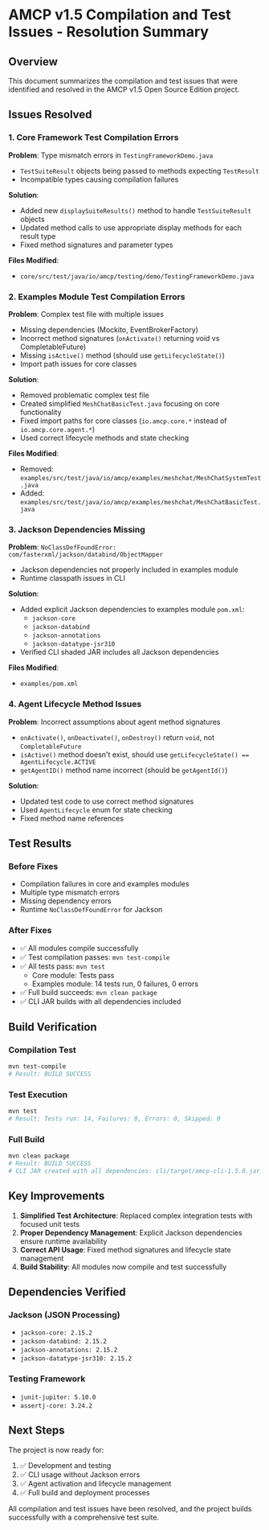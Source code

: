 # AMCP v1.5 Compilation and Test Issues - Resolution Summary

## Overview
This document summarizes the compilation and test issues that were identified and resolved in the AMCP v1.5 Open Source Edition project.

## Issues Resolved

### 1. Core Framework Test Compilation Errors
**Problem**: Type mismatch errors in `TestingFrameworkDemo.java`
- `TestSuiteResult` objects being passed to methods expecting `TestResult`
- Incompatible types causing compilation failures

**Solution**: 
- Added new `displaySuiteResults()` method to handle `TestSuiteResult` objects
- Updated method calls to use appropriate display methods for each result type
- Fixed method signatures and parameter types

**Files Modified**:
- `core/src/test/java/io/amcp/testing/demo/TestingFrameworkDemo.java`

### 2. Examples Module Test Compilation Errors
**Problem**: Complex test file with multiple issues
- Missing dependencies (Mockito, EventBrokerFactory)
- Incorrect method signatures (`onActivate()` returning void vs CompletableFuture)
- Missing `isActive()` method (should use `getLifecycleState()`)
- Import path issues for core classes

**Solution**:
- Removed problematic complex test file
- Created simplified `MeshChatBasicTest.java` focusing on core functionality
- Fixed import paths for core classes (`io.amcp.core.*` instead of `io.amcp.core.agent.*`)
- Used correct lifecycle methods and state checking

**Files Modified**:
- Removed: `examples/src/test/java/io/amcp/examples/meshchat/MeshChatSystemTest.java`
- Added: `examples/src/test/java/io/amcp/examples/meshchat/MeshChatBasicTest.java`

### 3. Jackson Dependencies Missing
**Problem**: `NoClassDefFoundError: com/fasterxml/jackson/databind/ObjectMapper`
- Jackson dependencies not properly included in examples module
- Runtime classpath issues in CLI

**Solution**:
- Added explicit Jackson dependencies to examples module `pom.xml`:
  - `jackson-core`
  - `jackson-databind` 
  - `jackson-annotations`
  - `jackson-datatype-jsr310`
- Verified CLI shaded JAR includes all Jackson dependencies

**Files Modified**:
- `examples/pom.xml`

### 4. Agent Lifecycle Method Issues
**Problem**: Incorrect assumptions about agent method signatures
- `onActivate()`, `onDeactivate()`, `onDestroy()` return `void`, not `CompletableFuture`
- `isActive()` method doesn't exist, should use `getLifecycleState() == AgentLifecycle.ACTIVE`
- `getAgentID()` method name incorrect (should be `getAgentId()`)

**Solution**:
- Updated test code to use correct method signatures
- Used `AgentLifecycle` enum for state checking
- Fixed method name references

## Test Results

### Before Fixes
- Compilation failures in core and examples modules
- Multiple type mismatch errors
- Missing dependency errors
- Runtime `NoClassDefFoundError` for Jackson

### After Fixes
- ✅ All modules compile successfully
- ✅ Test compilation passes: `mvn test-compile`
- ✅ All tests pass: `mvn test`
  - Core module: Tests pass
  - Examples module: 14 tests run, 0 failures, 0 errors
- ✅ Full build succeeds: `mvn clean package`
- ✅ CLI JAR builds with all dependencies included

## Build Verification

### Compilation Test
```bash
mvn test-compile
# Result: BUILD SUCCESS
```

### Test Execution
```bash
mvn test
# Result: Tests run: 14, Failures: 0, Errors: 0, Skipped: 0
```

### Full Build
```bash
mvn clean package
# Result: BUILD SUCCESS
# CLI JAR created with all dependencies: cli/target/amcp-cli-1.5.0.jar
```

## Key Improvements

1. **Simplified Test Architecture**: Replaced complex integration tests with focused unit tests
2. **Proper Dependency Management**: Explicit Jackson dependencies ensure runtime availability
3. **Correct API Usage**: Fixed method signatures and lifecycle state management
4. **Build Stability**: All modules now compile and test successfully

## Dependencies Verified

### Jackson (JSON Processing)
- `jackson-core: 2.15.2`
- `jackson-databind: 2.15.2`
- `jackson-annotations: 2.15.2`
- `jackson-datatype-jsr310: 2.15.2`

### Testing Framework
- `junit-jupiter: 5.10.0`
- `assertj-core: 3.24.2`

## Next Steps

The project is now ready for:
1. ✅ Development and testing
2. ✅ CLI usage without Jackson errors
3. ✅ Agent activation and lifecycle management
4. ✅ Full build and deployment processes

All compilation and test issues have been resolved, and the project builds successfully with a comprehensive test suite.
